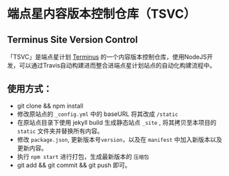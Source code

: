 # 端点星内容版本控制仓库（TSVC）
## Terminus Site Version Control

「TSVC」是端点星计划 [Terminus](https://github.com/terminus2049) 的一个内容版本控制仓库，使用NodeJS开发，可以通过Travis自动构建进而整合进端点星计划站点的自动化构建流程中。

## 使用方式：

* git clone && npm install
* 修改原站点的 `_config.yml` 中的 baseURL 将其改成 `/static`
* 在原站点目录下使用 jekyll build 生成静态站点 `_site` , 将其拷贝至本项目的 `static` 文件夹并替换所有内容。
* 修改 `package.json`, 更新版本号`version`，以及在 `manifest` 中加入新版本以及更新内容。
* 执行 `npm start` 进行打包，生成最新版本的 `压缩包`
* git add && git commit && git push 即可。

